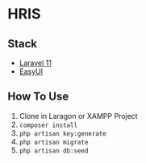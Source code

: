 # HRIS

## Stack
- [Laravel 11](https://laravel.com/docs/11.x/)
- [EasyUI](https://www.jeasyui.com/)

## How To Use
1. Clone in Laragon or XAMPP Project
2. `composer install`
3. `php artisan key:generate`
4. `php artisan migrate`
5. `php artisan db:seed`